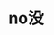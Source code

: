 ---
description: 为了搭配一件衣服，推荐你买与之搭配的裤子鞋子袜子围巾 。。。
layout: post
results:
- artistId: 1212219901
  version: '1.2'
  primaryGenreName: Lifestyle
  formattedPrice: 免费
  artworkUrl60: http://is1.mzstatic.com/image/thumb/Purple111/v4/0f/c1/37/0fc1374f-24c9-9531-df23-3bc49ea001ec/source/60x60bb.jpg
  minimumOsVersion: '8.2'
  appletvScreenshotUrls: &a []
  sellerName: Yi Wang
  supportedDevices:
  - iPad2Wifi-iPad2Wifi
  - iPad23G-iPad23G
  - iPhone4S-iPhone4S
  - iPadThirdGen-iPadThirdGen
  - iPadThirdGen4G-iPadThirdGen4G
  - iPhone5-iPhone5
  - iPodTouchFifthGen-iPodTouchFifthGen
  - iPadFourthGen-iPadFourthGen
  - iPadFourthGen4G-iPadFourthGen4G
  - iPadMini-iPadMini
  - iPadMini4G-iPadMini4G
  - iPhone5c-iPhone5c
  - iPhone5s-iPhone5s
  - iPadAir-iPadAir
  - iPadAirCellular-iPadAirCellular
  - iPadMiniRetina-iPadMiniRetina
  - iPadMiniRetinaCellular-iPadMiniRetinaCellular
  - iPhone6-iPhone6
  - iPhone6Plus-iPhone6Plus
  - iPadAir2-iPadAir2
  - iPadAir2Cellular-iPadAir2Cellular
  - iPadMini3-iPadMini3
  - iPadMini3Cellular-iPadMini3Cellular
  - iPodTouchSixthGen-iPodTouchSixthGen
  - iPhone6s-iPhone6s
  - iPhone6sPlus-iPhone6sPlus
  - iPadMini4-iPadMini4
  - iPadMini4Cellular-iPadMini4Cellular
  - iPadPro-iPadPro
  - iPadProCellular-iPadProCellular
  - iPadPro97-iPadPro97
  - iPadPro97Cellular-iPadPro97Cellular
  - iPhoneSE-iPhoneSE
  - iPhone7-iPhone7
  - iPhone7Plus-iPhone7Plus
  - iPad611-iPad611
  - iPad612-iPad612
  currentVersionReleaseDate: '2017-04-15T01:36:40Z'
  genres:
  - 生活
  - 商品指南
  trackName: no没
  isVppDeviceBasedLicensingEnabled: true
  description: 'no没，是你的私属衣橱管家app。


    把你的衣橱装进手机里，随身携带，帮助你方便快速地找到每日的造型穿搭。穿搭困扰烦死啦，不会搭的单品，想要找的造型，no没---精心挑选你喜欢的海外时尚单品。


    no没，no more。告别海量穿搭推荐，远离爆款同款。no没，只推荐你想要的，喜欢的，适合的，多余的那些统统走开吧，老娘再也不要滑一整天手机也找不到心动好物了。


    no没，no idea组合这些单品，没有单品打造风格穿搭。no+没，负负得正喔~！


    专属：从每季潮流单品和风格穿搭灵感中，精准推荐只属于您个人喜好的时尚好物，专属个人风格顺便再勾搭个主流的时尚单品。


    衣橱：女孩纸们都有一样的烦恼，站在衣橱面前，“今天穿什么？” 通过手机查看，满足每日穿搭需求，一件单品多种穿搭，365每天不重样，美美的出门。


    造型师：精心筛选全球风格穿搭造型师，为您一对一解决穿搭难题。只需上传图片，即可在全球穿搭灵感中，找到属于您的时尚好物。



    微博：@no没不是app

    微信：@no没不是app'
  price: 0
  trackId: 1212219902
  releaseDate: '2017-03-30T22:06:55Z'
  advisories: *a
  screenshotUrls:
  - http://a2.mzstatic.com/us/r30/Purple111/v4/1c/a2/14/1ca214a8-cff1-cb2c-fcf4-730b3751e80b/screen696x696.jpeg
  - http://a5.mzstatic.com/us/r30/Purple122/v4/d8/b0/ce/d8b0ce57-b195-4d98-ea9d-c5531b2784c7/screen696x696.jpeg
  - http://a2.mzstatic.com/us/r30/Purple82/v4/58/74/ea/5874ea78-c9d7-1f06-3999-ea503be5a699/screen696x696.jpeg
  - http://a4.mzstatic.com/us/r30/Purple122/v4/1b/cc/d9/1bccd93b-e4dd-5b75-aa6c-040546dc8d86/screen696x696.jpeg
  - http://a5.mzstatic.com/us/r30/Purple111/v4/f7/95/8c/f7958c3f-9555-659c-2c26-db3d30744d7d/screen696x696.jpeg
  artistViewUrl: https://itunes.apple.com/cn/developer/yi-wang/id1212219901?uo=4
  primaryGenreId: 6012
  kind: software
  fileSizeBytes: '19412992'
  releaseNotes: '1.新增加了微信支付

    2.修复了一些bug'
  trackContentRating: 4+
  bundleId: com.qixiu.Wardrobe
  contentAdvisoryRating: 4+
  trackCensoredName: no没
  isGameCenterEnabled: false
  artistName: Yi Wang
  languageCodesISO2A:
  - ZH
  features: *a
  wrapperType: software
  artworkUrl512: http://is1.mzstatic.com/image/thumb/Purple111/v4/0f/c1/37/0fc1374f-24c9-9531-df23-3bc49ea001ec/source/512x512bb.jpg
  artworkUrl100: http://is1.mzstatic.com/image/thumb/Purple111/v4/0f/c1/37/0fc1374f-24c9-9531-df23-3bc49ea001ec/source/100x100bb.jpg
  trackViewUrl: https://geo.itunes.apple.com/cn/app/no%E6%B2%A1/id1212219902?mt=8&uo=4
  genreIds:
  - '6012'
  - '6022'
  currency: CNY
  ipadScreenshotUrls: *a
category: 生活
tags: tag1
resultCount: 1
title: no没

---